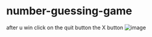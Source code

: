 # number-guessing-game
after u win click on the quit button the X button
![image](https://github.com/user-attachments/assets/efe6b706-9c3e-47f2-83fa-8e85cbf93ebc)
